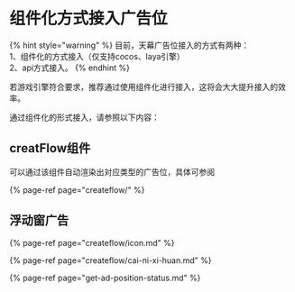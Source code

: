 # 组件化方式接入广告位

{% hint style="warning" %}
目前，天幕广告位接入的方式有两种：  
1、组件化的方式接入（仅支持cocos、laya引擎）  
2、api方式接入。
{% endhint %}

若游戏引擎符合要求，推荐通过使用组件化进行接入，这将会大大提升接入的效率。

通过组件化的形式接入，请参照以下内容：

## creatFlow组件

可以通过该组件自动渲染出对应类型的广告位，具体可参阅

{% page-ref page="createflow/" %}

## 浮动窗广告

{% page-ref page="createflow/icon.md" %}

{% page-ref page="createflow/cai-ni-xi-huan.md" %}

{% page-ref page="get-ad-position-status.md" %}

